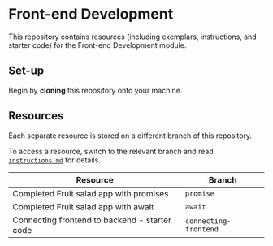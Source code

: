 # Front-end Development

This repository contains resources (including exemplars, instructions, and starter code) for the Front-end Development module. 

## Set-up

Begin by **cloning** this repository onto your machine.

## Resources

Each separate resource is stored on a different branch of this repository.

To access a resource, switch to the relevant branch and read [`instructions.md`](./instructions.md) for details.

| Resource | Branch    |
| -------- | --------- |
| Completed Fruit salad app with promises  | `promise` |
| Completed Fruit salad app with await    | `await`   |
| Connecting frontend to backend - starter code | `connecting-frontend`   |
